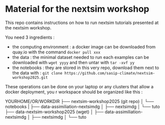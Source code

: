 # Material for the nextsim workshop

This repo contains instructions on how to run nextsim tutorials presented at the nextsim workshop.

You need 3 ingredients :
  - the computing environment : a docker image can be downloaded from quay.io with the command `docker pull xxx`
  - the data : the minimal dataset needed to run each examples can be downloaded with `wget yyyy` and then untar with `tar -xvf yy`
  - the notebooks : they are stored in this very repo, download them next to the data with : `git clone https://github.com/sasip-climate/nextsim-workshop2025.git`

These operations can be done on your laptop or any clusters that allow a docker deployment, you r workspace should be organized like this :

YOURHOME/OR/WORKDIR
├── nextsim-workshop2025 (git repo)
│   └── notebooks
|       ├── data-assimiliation-nextsimdg
│       ├── nextsimdg
│       └── tuto
├── data-nextsim-workshop2025 (wget)
│   ├── data-assimiliation-nextsimdg
│   ├── nextsimdg
│   └── tuto


